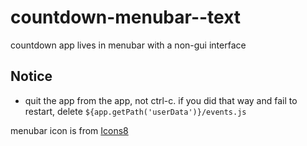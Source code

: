 # countdown-menubar--text
countdown app lives in menubar with a non-gui interface

## Notice
* quit the app from the app, not ctrl-c. if you did that way and fail to restart, delete `${app.getPath('userData')}/events.js`


menubar icon is from [Icons8](https://icons8.com/c/flat-color-icons)
